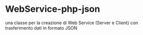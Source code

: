 # WebService-php-json
una classe per la creazione di Web Service (Server e Client) con trasferimento dati in formato JSON

